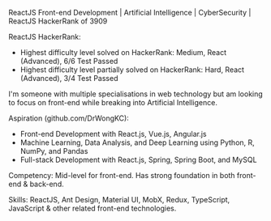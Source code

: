 ReactJS Front-end Development | Artificial Intelligence | CyberSecurity | ReactJS HackerRank of 3909

ReactJS HackerRank:
- Highest difficulty level solved on HackerRank: Medium, React (Advanced), 6/6 Test Passed
- Highest difficulty level partially solved on HackerRank: Hard, React (Advanced), 3/4 Test Passed

I'm someone with multiple specialisations in web technology but am looking to focus on front-end while breaking into Artificial Intelligence.

Aspiration (github.com/DrWongKC):
- Front-end Development with React.js, Vue.js, Angular.js
- Machine Learning, Data Analysis, and Deep Learning using Python, R, NumPy, and Pandas
- Full-stack Development with React.js, Spring, Spring Boot, and MySQL

Competency: Mid-level for front-end. Has strong foundation in both front-end & back-end.

Skills: ReactJS, Ant Design, Material UI, MobX, Redux, TypeScript, JavaScript & other related front-end technologies.
